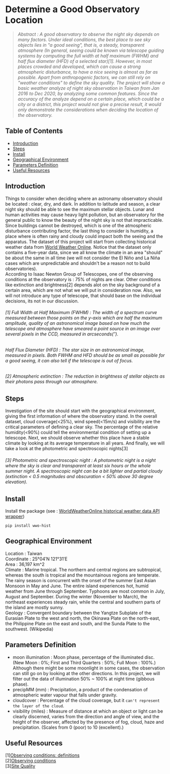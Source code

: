 # Determine a Good Observatory Location

>_Abstract : A good observatory to observe the night sky depends on many factors. Under ideal conditions, the best place to see sky objects lies in "a good seeing", that is, a steady, transparent atmosphere (In general, seeing could be known via telescope guiding systems by computing the full width at half maximum (FWHM) and half flux diameter (HFD) of a selected star)[1]. However, in most places crowded and developed, which can cause a strong atmospheric disturbance, to have a nice seeing is almost as far as possible. Apart from anthropogenic factors, we can still rely on "weather conditions" to define the sky quality. The project will show a basic weather analyze of night sky observation in Taiwan from Jan 2016 to Dec 2020, by analyzing some common features. Since the accuracy of the analyze depend on a certain place, which could be a city or a district, this project would not give a precise result, it would only demonstrate the considerations when deciding the location of the observatory._

## Table of Contents
 <ul>
<li><a href="#intro">Introduction</a></li>
<li><a href="#steps">Steps</a></li>
<li><a href="#insta">Install</a></li>
<li><a href="#GE">Geographical Environment</a></li>
<li><a href="#PD">Parameters Definition</a></li>
<li><a href="#UR">Useful Resources</a></li>
 </ul>

<a id='intro'></a>
## Introduction

Things to consider when deciding where an astronamy observatory should be located : clear, dry, and dark. In addition to latitude and season, a clear night sky should be able to see the maximum stellar objects. Lunar and human activities may cause heavy light pollution, but an observatory for the general public to know the beauty of the night sky is not that impracticable. Since buildings cannot be destroyed, which is one of the atmospheric disturbance contributing factor, the last thing to consider is humidity, a place where is often rainy and cloudy could impact both the seeing and the apparatus. The dataset of this project will start from collecting historical weather data from [World Weather Online](https://www.worldweatheronline.com/developer/). Notice that the dataset only contains a five-year data, since we all know the climate in an area "should" be about the same in all time (we will not consider the El Niño and La Niña cases which are unpredictable and shouldn't be a reason not to build observatories).  
According to Isaac Newton Group of Telescopes, one of the observing conditions at the observatory is : 75% of nights are clear.
Other conditions like extinction and brightness[2] depends alot on the sky background of a certain area, which are not what we will put in consideration now. Also, we will not introduce any type of telescope, that should base on the individual decisions, its not in our discussion.  

###### [1] Full Width at Half Maximum (FWHM) : The width of a spectrum curve measured between those points on the y-axis which are half the maximum amplitude, quality of an astronomical image based on how much the telescope and atmosphere have smeared a point source in an image over several pixels in the CCD, measured in arcseconds(″).
###### Half Flux Diameter (HFD) : The star size in an astronomical image, measured in pixels. Both FWHM and HFD should be as small as possible for a good seeing, it can also tell if the telescope is out of focus.

###### [2] Atmospheric extinction : The reduction in brightness of stellar objects as their photons pass through our atmosphere.

<a id='steps'></a>
## Steps
Investigation of the site should start with the geographical environment, giving the first information of where the observatory stand. In the overall dataset, cloud coverage(<25%), wind speed(<15m/s) and visibility are the critical parameters of defining a clear sky. The percentage of the relative humidity(<90%) could tell the environmental condition of setting up a telescope. Next, we should observe whether this place have a stable climate by looking at its average temperature in all years. And finally, we will take a look at the photometric and spectroscopic nights[3]  
###### [3] Photometric and spectroscopic night : A photometric night is a night where the sky is clear and transparent at least six hours or the whole summer night. A spectroscopic night can be a bit lighter and partial cloudy (extinction < 0.5 magnitudes and obscuration < 50% above 30 degree elevation).

<a id='insta'></a>
## Install

Install the package (see : [WorldWeatherOnline historical weather data API wrapper](https://github.com/ekapope/WorldWeatherOnline#install-the-package))
```
pip install wwo-hist
```

<a id='GE'></a>
## Geographical Environment
Location : Taiwan  
Coordinate : 25°04′N 121°31′E  
Area : 36,197 km^2  
Climate : Marine tropical. The northern and central regions are subtropical, whereas the south is tropical and the mountainous regions are temperate. The rainy season is concurrent with the onset of the summer East Asian Monsoon in May and June. The entire island experiences hot, humid weather from June through September. Typhoons are most common in July, August and September. During the winter (November to March), the northeast experiences steady rain, while the central and southern parts of the island are mostly sunny.  
Geology : Convergent boundary between the Yangtze Subplate of the Eurasian Plate to the west and north, the Okinawa Plate on the north-east, the Philippine Plate on the east and south, and the Sunda Plate to the southwest. (Wikipedia)  

<a id='PD'></a>
## Parameters Definition
* moon illumination : Moon phase, percentage of the illuminated disc. (New Moon : 0%; First and Third Quarters : 50%; Full Moon : 100%.) Although there might be some moonlight in some cases, the observation can still go on by looking at the other directions. In this project, we will filter out the data of illumination 50% ~ 100% at night time (gibbous phase).
* precipMM (mm) : Precipitation, a product of the condensation of atmospheric water vapour that falls under gravity.
* cloudcover : Percentage of the cloud coverage, but it `can't represent the layer of the cloud`.
* visibility (miles) : Measure of distance at which an object or light can be clearly discerned, varies from the direction and angle of view, and the height of the observer, affected by the presence of fog, cloud, haze and precipitation. (Scales from 0 (poor) to 10 (excellent).)

<a id='UR'></a>
## Useful Resources
[1][Observing conditions: definitions](https://www.eso.org/sci/observing/phase2/ObsConditions.html)  
[2][Observing conditions](http://www.ing.iac.es/astronomy/observing/manuals/html_manuals/general/obs_guide/node9.html)  
[3][Site Quality](http://www.ing.iac.es/astronomy/observing/conditions/#ext)
